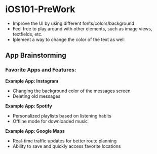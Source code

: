 # iOS101-PreWork
- Improve the UI by using different fonts/colors/background
- Feel free to play around with other elements, such as image views, textfields, etc.
- Iplement a way to change the color of the text as well

## App Brainstorming

### Favorite Apps and Features:

**Example App: Instagram**  
- Changing the background color of the messages screen  
- Deleting old messages  

**Example App: Spotify**  
- Personalized playlists based on listening habits  
- Offline mode for downloaded music  

**Example App: Google Maps**  
- Real-time traffic updates for better route planning  
- Ability to save and quickly access favorite locations  

